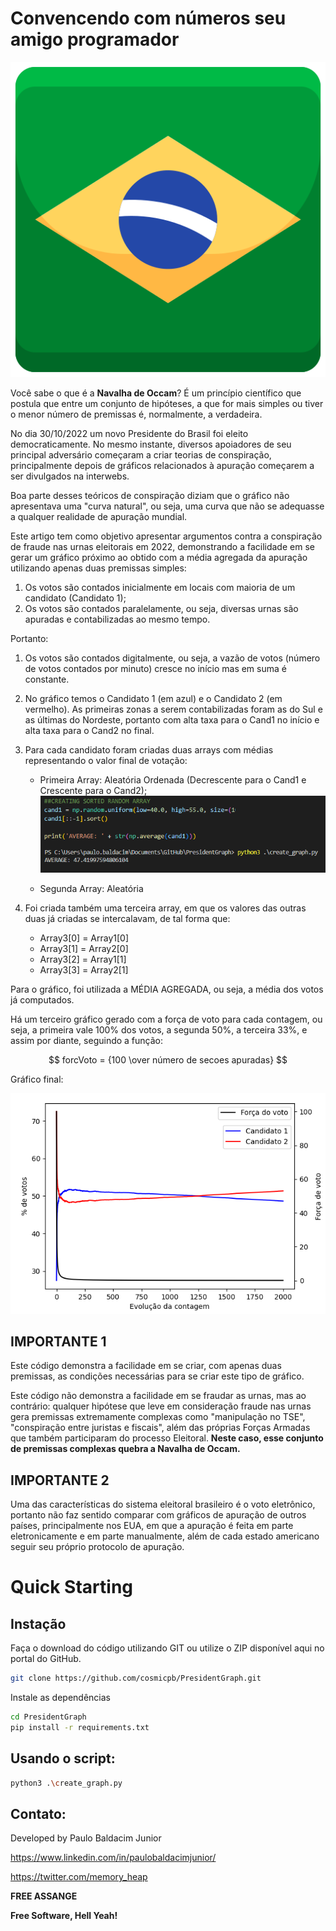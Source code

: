 # Convencendo com números seu amigo programador
![Array sendo criada](https://github.com/cosmicpb/PresidentGraph/blob/main/img/flag.png?raw=true)

Você sabe o que é a **Navalha de Occam**?
É um princípio científico que postula que entre um conjunto de hipóteses, a que for mais simples ou tiver o menor número de premissas é, normalmente, a verdadeira.

No dia 30/10/2022 um novo Presidente do Brasil foi eleito democraticamente. No mesmo instante, diversos apoiadores de seu principal adversário começaram a criar teorias de conspiração, principalmente depois de gráficos relacionados à apuração começarem a ser divulgados na interwebs.

Boa parte desses teóricos de conspiração diziam que o gráfico não apresentava uma "curva natural", ou seja, uma curva que não se adequasse a qualquer realidade de apuração mundial.

Este artigo tem como objetivo apresentar argumentos contra a conspiração de fraude nas urnas eleitorais em 2022, demonstrando a facilidade em se gerar um gráfico próximo ao obtido com a média agregada da apuração utilizando apenas duas premissas simples:

1. Os votos são contados inicialmente em locais com maioria de um candidato (Candidato 1);
2. Os votos são contados paralelamente, ou seja, diversas urnas são apuradas e contabilizadas ao mesmo tempo.


Portanto:
1. Os votos são contados digitalmente, ou seja, a vazão de votos (número de votos contados por minuto) cresce no início mas em suma é constante.
2. No gráfico temos o Candidato 1 (em azul) e o Candidato 2 (em vermelho). As primeiras zonas a serem contabilizadas foram as do Sul e as últimas do Nordeste, portanto com alta taxa para o Cand1 no início e alta taxa para o Cand2 no final.
3. Para cada candidato foram criadas duas arrays com médias representando o valor final de votação:
    * Primeira Array: Aleatória Ordenada (Decrescente para o Cand1 e Crescente para o Cand2);
    ![Array sendo criada](https://github.com/cosmicpb/PresidentGraph/blob/main/img/code.png?raw=true)

    
    * Segunda Array: Aleatória


4. Foi criada também uma terceira array, em que os valores das outras duas já criadas se intercalavam, de tal forma que:
    * Array3[0] = Array1[0]
    * Array3[1] = Array2[0]
    * Array3[2] = Array1[1]
    * Array3[3] = Array2[1]


Para o gráfico, foi utilizada a MÉDIA AGREGADA, ou seja, a média dos votos já computados.

Há um terceiro gráfico gerado com a força de voto para cada contagem, ou seja, a primeira vale 100% dos votos, a segunda 50%, a terceira 33%, e assim por diante, seguindo a função:

$$ forcVoto = {100 \over número de secoes apuradas} $$

Gráfico final:

![Gráfico final](https://github.com/cosmicpb/PresidentGraph/blob/main/img/finalgraph.png?raw=true)

## IMPORTANTE 1
Este código demonstra a facilidade em se criar, com apenas duas premissas, as condições necessárias para se criar este tipo de gráfico.

Este código não demonstra a facilidade em se fraudar as urnas, mas ao contrário: qualquer hipótese que leve em consideração fraude nas urnas gera premissas extremamente complexas como "manipulação no TSE", "conspiração entre juristas e fiscais", além das próprias Forças Armadas que também participaram do processo Eleitoral. **Neste caso, esse conjunto de premissas complexas quebra a Navalha de Occam.**

## IMPORTANTE 2
Uma das características do sistema eleitoral brasileiro é o voto eletrônico, portanto não faz sentido comparar com gráficos de apuração de outros países, principalmente nos EUA, em que a apuração é feita em parte eletronicamente e em parte manualmente, além de cada estado americano seguir seu próprio protocolo de apuração.


# Quick Starting

## Instação

Faça o download do código utilizando GIT ou utilize o ZIP disponível aqui no portal do GitHub.

```sh
git clone https://github.com/cosmicpb/PresidentGraph.git

```

Instale as dependências

```sh
cd PresidentGraph
pip install -r requirements.txt
```

## Usando o script:
```sh
python3 .\create_graph.py
```

## Contato:

Developed by Paulo Baldacim Junior

https://www.linkedin.com/in/paulobaldacimjunior/

https://twitter.com/memory_heap

**FREE ASSANGE**

**Free Software, Hell Yeah!**
